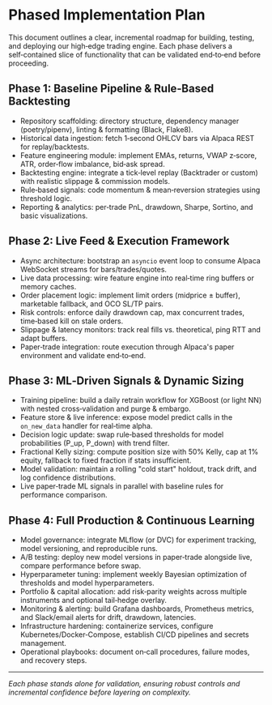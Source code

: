 # Phased Implementation Plan

This document outlines a clear, incremental roadmap for building, testing, and deploying our high‑edge trading engine. Each phase delivers a self‑contained slice of functionality that can be validated end‑to‑end before proceeding.

## Phase 1: Baseline Pipeline & Rule‑Based Backtesting
- Repository scaffolding: directory structure, dependency manager (poetry/pipenv), linting & formatting (Black, Flake8).
- Historical data ingestion: fetch 1‑second OHLCV bars via Alpaca REST for replay/backtests.
- Feature engineering module: implement EMAs, returns, VWAP z‑score, ATR, order‑flow imbalance, bid‑ask spread.
- Backtesting engine: integrate a tick‑level replay (Backtrader or custom) with realistic slippage & commission models.
- Rule‑based signals: code momentum & mean‑reversion strategies using threshold logic.
- Reporting & analytics: per‑trade PnL, drawdown, Sharpe, Sortino, and basic visualizations.

## Phase 2: Live Feed & Execution Framework
- Async architecture: bootstrap an `asyncio` event loop to consume Alpaca WebSocket streams for bars/trades/quotes.
- Live data processing: wire feature engine into real‑time ring buffers or memory caches.
- Order placement logic: implement limit orders (midprice ± buffer), marketable fallback, and OCO SL/TP pairs.
- Risk controls: enforce daily drawdown cap, max concurrent trades, time‑based kill on stale orders.
- Slippage & latency monitors: track real fills vs. theoretical, ping RTT and adapt buffers.
- Paper‑trade integration: route execution through Alpaca's paper environment and validate end‑to‑end.

## Phase 3: ML‑Driven Signals & Dynamic Sizing
- Training pipeline: build a daily retrain workflow for XGBoost (or light NN) with nested cross‑validation and purge & embargo.
- Feature store & live inference: expose model predict calls in the `on_new_data` handler for real‑time alpha.
- Decision logic update: swap rule‑based thresholds for model probabilities (P_up, P_down) with trend filter.
- Fractional Kelly sizing: compute position size with 50% Kelly, cap at 1% equity, fallback to fixed fraction if stats insufficient.
- Model validation: maintain a rolling "cold start" holdout, track drift, and log confidence distributions.
- Live paper‑trade ML signals in parallel with baseline rules for performance comparison.

## Phase 4: Full Production & Continuous Learning
- Model governance: integrate MLflow (or DVC) for experiment tracking, model versioning, and reproducible runs.
- A/B testing: deploy new model versions in paper‑trade alongside live, compare performance before swap.
- Hyperparameter tuning: implement weekly Bayesian optimization of thresholds and model hyperparameters.
- Portfolio & capital allocation: add risk‑parity weights across multiple instruments and optional tail‑hedge overlay.
- Monitoring & alerting: build Grafana dashboards, Prometheus metrics, and Slack/email alerts for drift, drawdown, latencies.
- Infrastructure hardening: containerize services, configure Kubernetes/Docker‑Compose, establish CI/CD pipelines and secrets management.
- Operational playbooks: document on‑call procedures, failure modes, and recovery steps.

---

*Each phase stands alone for validation, ensuring robust controls and incremental confidence before layering on complexity.* 